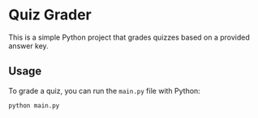 # Quiz Grader

This is a simple Python project that grades quizzes based on a provided answer key.

## Usage

To grade a quiz, you can run the `main.py` file with Python:

```bash
python main.py
